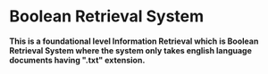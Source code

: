 # Boolean Retrieval System

**This is a foundational level Information Retrieval which is Boolean Retrieval System where the system only takes english language documents having ".txt" extension.**
